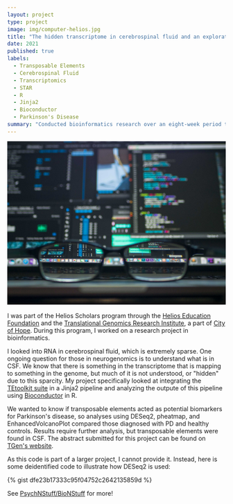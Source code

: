 ```yaml
---
layout: project
type: project
image: img/computer-helios.jpg
title: "The hidden transcriptome in cerebrospinal fluid and an exploration of its role in Parkinson’s disease"
date: 2021
published: true
labels:
  - Transposable Elements
  - Cerebrospinal Fluid
  - Transcriptomics
  - STAR
  - R
  - Jinja2
  - Bioconductor
  - Parkinson's Disease
summary: "Conducted bioinformatics research over an eight-week period that looked into whether transposable elements make up part of the transcriptome that remains unmapped and whether transposable elements act as a potential biomarker in Parkinson's disease."
---
```


<img class="img-fluid" src="../img/computer-helios.jpg" alt="glasses in front of a computer screen with lines of code displayed">

I was part of the Helios Scholars program through the [Helios Education Foundation](https://www.helios.org/) and the [Translational Genomics Research Institute](https://www.tgen.org/), a part of [City of Hope](https://www.cityofhope.org/). During this program, I worked on a research project in bioinformatics.

I looked into RNA in cerebrospinal fluid, which is extremely sparse. One ongoing question for those in neurogenomics is to understand what is in CSF. We know that there is something in the transcriptome that is mapping to something in the genome, but much of it is not understood, or "hidden" due to this sparcity. My project specifically looked at integrating the [TEtoolkit suite](https://hammelllab.labsites.cshl.edu/software/) in a Jinja2 pipeline and analyzing the outpute of this pipeline using [Bioconductor](https://www.bioconductor.org/) in R.

We wanted to know if transposable elements acted as potential biomarkers for Parkinson's disease, so analyses using DESeq2, pheatmap, and EnhancedVolcanoPlot compared those diagnosed with PD and healthy controls. Results require further analysis, but transposable elements were found in CSF. The abstract submitted for this project can be found on [TGen's website](https://www.tgen.org/education/alumni/2021/megan-hall/).

As this code is part of a larger project, I cannot provide it. Instead, here is some deidentified code to illustrate how DESeq2 is used:

{% gist dfe23b17333c95f04752c2642135859d %}
 
See <a href="https://github.com/PsychNStuff/BioNStuff/blob/main/Bioconductor_Basics.R">PsychNStuff/BioNStuff</a> for more!

